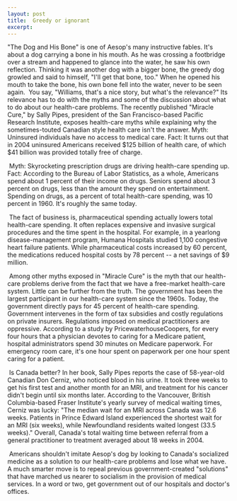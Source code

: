 ```yaml
---
layout: post
title:  Greedy or ignorant
excerpt:
---
```












"The Dog and His Bone" is one of Aesop's many instructive fables. It's about a dog carrying a bone in his mouth. As he was crossing a footbridge over a stream and happened to glance into the water, he saw his own reflection. Thinking it was another dog with a bigger bone, the greedy dog growled and said to himself, "I'll get that bone, too." When he opened his mouth to take the bone, his own bone fell into the water, never to be seen again.  You say, "Williams, that's a nice story, but what's the relevance?" Its relevance has to do with the myths and some of the discussion about what to do about our health-care problems. The recently published "Miracle Cure," by Sally Pipes, president of the San Francisco-based Pacific Research Institute, exposes health-care myths while explaining why the sometimes-touted Canadian style health care isn't the answer. Myth: Uninsured individuals have no access to medical care. Fact: It turns out that in 2004 uninsured Americans received $125 billion of health care, of which $41 billion was provided totally free of charge.

 Myth: Skyrocketing prescription drugs are driving health-care spending up. Fact: According to the Bureau of Labor Statistics, as a whole, Americans spend about 1 percent of their income on drugs. Seniors spend about 3 percent on drugs, less than the amount they spend on entertainment. Spending on drugs, as a percent of total health-care spending, was 10 percent in 1960. It's roughly the same today.

 The fact of business is, pharmaceutical spending actually lowers total health-care spending. It often replaces expensive and invasive surgical procedures and the time spent in the hospital. For example, in a yearlong disease-management program, Humana Hospitals studied 1,100 congestive heart failure patients. While pharmaceutical costs increased by 60 percent, the medications reduced hospital costs by 78 percent -- a net savings of $9 million.

 Among other myths exposed in "Miracle Cure" is the myth that our health-care problems derive from the fact that we have a free-market health-care system. Little can be further from the truth. The government has been the largest participant in our health-care system since the 1960s. Today, the government directly pays for 45 percent of health-care spending. Government intervenes in the form of tax subsidies and costly regulations on private insurers. Regulations imposed on medical practitioners are oppressive. According to a study by PricewaterhouseCoopers, for every four hours that a physician devotes to caring for a Medicare patient, hospital administrators spend 30 minutes on Medicare paperwork. For emergency room care, it's one hour spent on paperwork per one hour spent caring for a patient.

 Is Canada better? In her book, Sally Pipes reports the case of 58-year-old Canadian Don Cerniz, who noticed blood in his urine. It took three weeks to get his first test and another month for an MRI, and treatment for his cancer didn't begin until six months later. According to the Vancouver, British Columbia-based Fraser Institute's yearly survey of medical waiting times, Cerniz was lucky: "The median wait for an MRI across Canada was 12.6 weeks. Patients in Prince Edward Island experienced the shortest wait for an MRI (six weeks), while Newfoundland residents waited longest (33.5 weeks)." Overall, Canada's total waiting time between referral from a general practitioner to treatment averaged about 18 weeks in 2004.

 Americans shouldn't imitate Aesop's dog by looking to Canada's socialized medicine as a solution to our health-care problems and lose what we have. A much smarter move is to repeal previous government-created "solutions" that have marched us nearer to socialism in the provision of medical services. In a word or two, get government out of our hospitals and doctor's offices.


